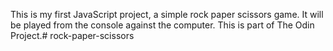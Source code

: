 This is my first JavaScript project, a simple rock paper scissors game. It will be played from the console against the computer. This is part of The Odin Project.# rock-paper-scissors